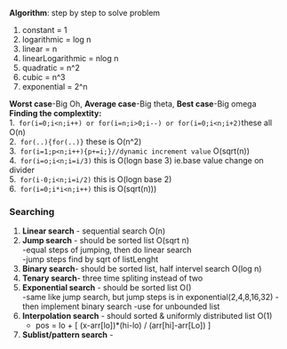 **Algorithm**: step by step to solve problem

1. constant = 1   
2. logarithmic = log n   
3. linear = n   
4. linearLogarithmic = nlog n   
5. quadratic = n^2   
6. cubic = n^3   
7. exponential = 2^n 

**Worst case**-Big Oh, **Average case**-Big theta, **Best case**-Big omega  
**Finding the complextity:**  
1.``` for(i=0;i<n;i++) or for(i=n;i>0;i--) or for(i=0;i<n;i+2)```these all O(n)  
2.``` for(..){for(..)}``` these is O(n^2)  
3.``` for(i=1;p<n;i++){p+=i;}//dynamic increment value``` O(sqrt(n))  
4.``` for(i=o;i<n;i=i/3)``` this is O(logn base 3) ie.base value change on divider  
5.``` for(i-0;i<n;i=i/2)``` this is O(logn base 2)  
6.``` for(i=0;i*i<n;i++)``` this is O(sqrt(n)))

### Searching
1. **Linear search** - sequential search O(n)
2. **Jump search** - should be sorted list O(sqrt n)     
   -equal steps of jumping, then do linear search  
  -jump steps find by sqrt of listLenght
3. **Binary search**- should be sorted list, half intervel search O(log n)
4. **Tenary search**- three time spliting instead of two
5. **Exponential search** - should be sorted list O()  
  -same like jump search, but jump steps is in exponential(2,4,8,16,32)
  -then implement binary search
  -use for unbounded list
6. **Interpolation search** - should sorted & uniformly distributed list O(1)   
   - pos = lo + [ (x-arr[lo])*(hi-lo) / (arr[hi]-arr[Lo]) ]
7. **Sublist/pattern search** -    
   
